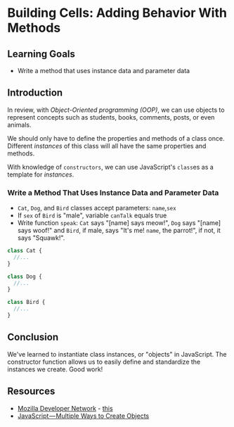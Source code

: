 # Building Cells: Adding Behavior With Methods

## Learning Goals

- Write a method that uses instance data and parameter data

## Introduction

In review, with _Object-Oriented programming (OOP)_, we can use objects to
represent concepts such as students, books, comments, posts, or even animals.

We should only have to define the properties and methods of a class once.
Different _instances_ of this class will all have the same properties and
methods.

With knowledge of `constructors`, we can use JavaScript's `class`es as a
template for _instances_.

### Write a Method That Uses Instance Data and Parameter Data

- `Cat`, `Dog`, and `Bird` classes accept parameters: `name`,`sex`
- If `sex` of `Bird` is "male", variable `canTalk` equals true
- Write function `speak`: `Cat` says "[name] says meow!", `Dog` says "[name]
says woof!" and `Bird`, if male, says "It's me! `name`, the parrot!", if not,
it says "Squawk!".

```js
class Cat {
  //...
}

class Dog {
  //...
}

class Bird {
  //...
}
```

## Conclusion

We've learned to instantiate class instances, or "objects" in JavaScript.
The constructor function allows us to easily define and standardize the instances
we create. Good work!

## Resources

* [Mozilla Developer Network](https://developer.mozilla.org/en-US/docs/Web/JavaScript/Reference/Operators/this) - [this](https://developer.mozilla.org/en-US/docs/Web/JavaScript/Reference/Operators/this)
* [JavaScript — Multiple Ways to Create Objects](https://codeburst.io/various-ways-to-create-javascript-object-9563c6887a47)

